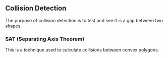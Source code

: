 ## Collision Detection
The purpose of collision detection is to test and see if is a gap between two shapes.

### SAT (Separating Axis Theorem)
This is a technique used to calculate collisions between convex polygons.